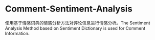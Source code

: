 # Comment-Sentiment-Analysis
使用基于情感词典的情感分析方法对评论信息进行情感分析。The Sentiment Analysis Method based on Sentiment Dictionary is used for Comment Information.
